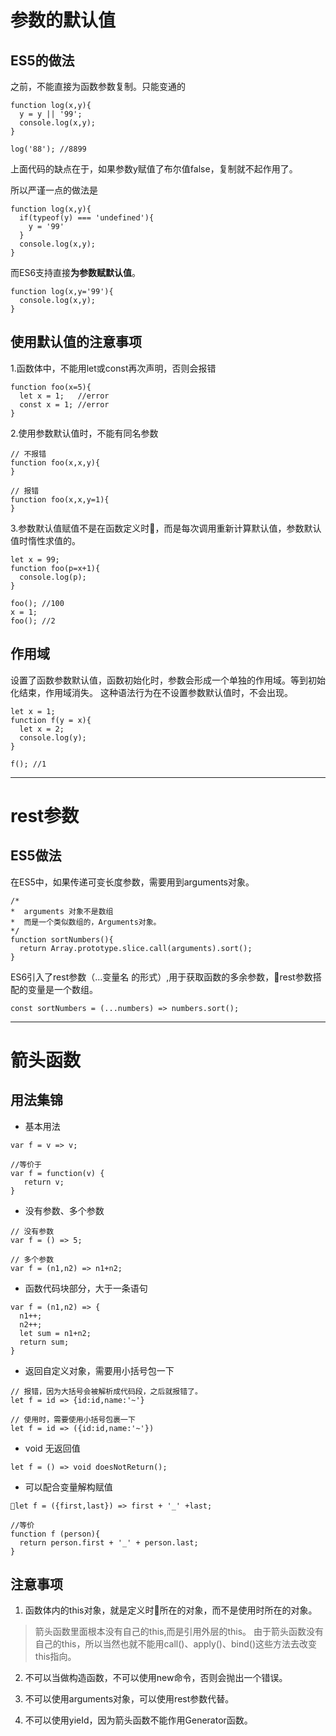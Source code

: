 # 参数的默认值
## ES5的做法
之前，不能直接为函数参数复制。只能变通的
```
function log(x,y){
  y = y || '99';
  console.log(x,y);
}

log('88'); //8899
```
上面代码的缺点在于，如果参数y赋值了布尔值false，复制就不起作用了。

所以严谨一点的做法是
```
function log(x,y){
  if(typeof(y) === 'undefined'){
    y = '99'
  }
  console.log(x,y);
}
```
而ES6支持直接**为参数赋默认值**。
```
function log(x,y='99'){
  console.log(x,y);
}
```
## 使用默认值的注意事项
1.函数体中，不能用let或const再次声明，否则会报错
```
function foo(x=5){
  let x = 1;   //error
  const x = 1; //error
}
```
2.使用参数默认值时，不能有同名参数
```
// 不报错
function foo(x,x,y){
}

// 报错
function foo(x,x,y=1){
}
```
3.参数默认值赋值不是在函数定义时，而是每次调用重新计算默认值，参数默认值时惰性求值的。
```
let x = 99;
function foo(p=x+1){
  console.log(p);
}

foo(); //100
x = 1;
foo(); //2
```
## 作用域
设置了函数参数默认值，函数初始化时，参数会形成一个单独的作用域。等到初始化结束，作用域消失。 这种语法行为在不设置参数默认值时，不会出现。
```
let x = 1;
function f(y = x){
  let x = 2;
  console.log(y);
}

f(); //1
```
---

# rest参数
## ES5做法
在ES5中，如果传递可变长度参数，需要用到arguments对象。
```
/*
*  arguments 对象不是数组
*  而是一个类似数组的，Arguments对象。
*/
function sortNumbers(){
  return Array.prototype.slice.call(arguments).sort();
}
```
ES6引入了rest参数（...变量名 的形式）,用于获取函数的多余参数，rest参数搭配的变量是一个数组。
```
const sortNumbers = (...numbers) => numbers.sort();
```
---

# 箭头函数
## 用法集锦
* 基本用法
```
var f = v => v;

//等价于
var f = function(v) {
   return v;
}
```
* 没有参数、多个参数
```
// 没有参数
var f = () => 5;

// 多个参数
var f = (n1,n2) => n1+n2;
```
* 函数代码块部分，大于一条语句
```
var f = (n1,n2) => {
  n1++;
  n2++;
  let sum = n1+n2;
  return sum;
}
```
* 返回自定义对象，需要用小括号包一下
```
// 报错，因为大括号会被解析成代码段，之后就报错了。
let f = id => {id:id,name:'~'}

// 使用时，需要使用小括号包裹一下
let f = id => ({id:id,name:'~'})
```
* void 无返回值
```
let f = () => void doesNotReturn();
```
* 可以配合变量解构赋值
```
let f = ({first,last}) => first + '_' +last;

//等价
function f (person){
  return person.first + '_' + person.last;
}

```
## 注意事项
1. 函数体内的this对象，就是定义时所在的对象，而不是使用时所在的对象。
> 箭头函数里面根本没有自己的this,而是引用外层的this。
> 由于箭头函数没有自己的this，所以当然也就不能用call()、apply()、bind()这些方法去改变this指向。

2. 不可以当做构造函数，不可以使用new命令，否则会抛出一个错误。

3. 不可以使用arguments对象，可以使用rest参数代替。

4. 不可以使用yieId，因为箭头函数不能作用Generator函数。

